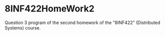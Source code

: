 # 8INF422HomeWork2
Question 3 program of the second homework of the "8INF422" (Distributed Systems) course.
